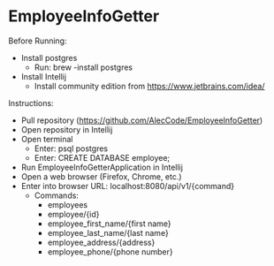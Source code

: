 # EmployeeInfoGetter

Before Running:
- Install postgres
  - Run: brew -install postgres
- Install Intellij
  - Install community edition from https://www.jetbrains.com/idea/
    
Instructions:
- Pull repository (https://github.com/AlecCode/EmployeeInfoGetter)
- Open repository in Intellij
- Open terminal
    - Enter: psql postgres
    - Enter: CREATE DATABASE employee;
- Run EmployeeInfoGetterApplication in Intellij
- Open a web browser (Firefox, Chrome, etc.)
- Enter into browser URL: localhost:8080/api/v1/{command}
    - Commands:
        - employees
      - employee/{id}
      - employee_first_name/{first name}
      - employee_last_name/{last name}
      - employee_address/{address}
      - employee_phone/{phone number}